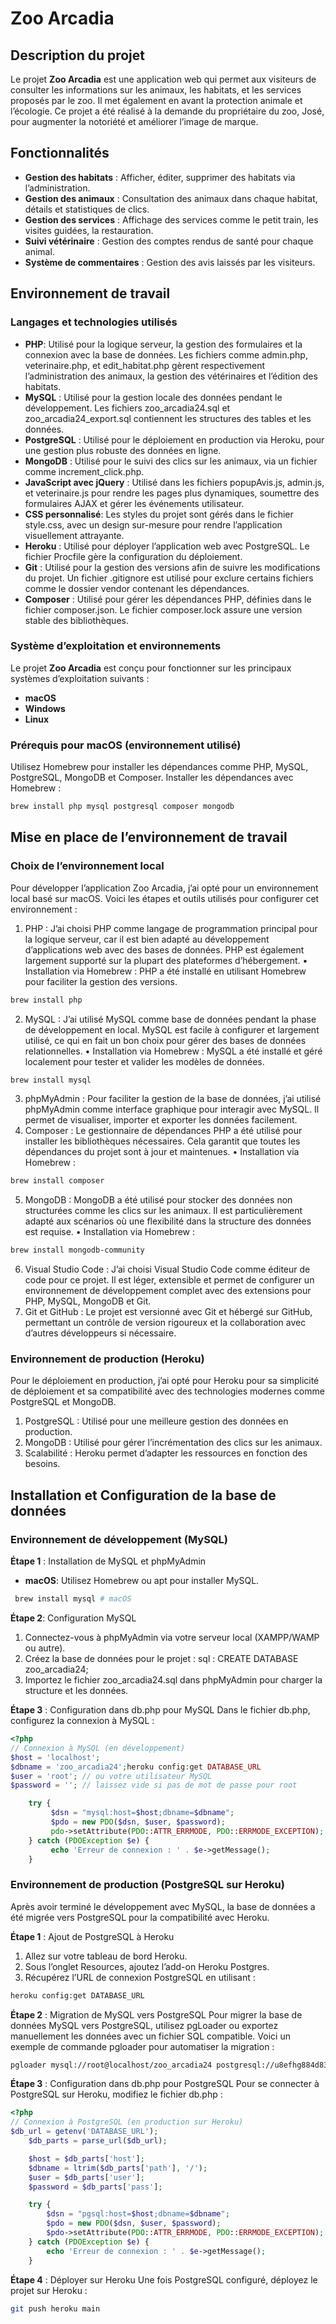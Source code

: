 # Zoo Arcadia

## Description du projet

Le projet **Zoo Arcadia** est une application web qui permet aux visiteurs de consulter les informations sur les animaux, les habitats, et les services proposés par le zoo. Il met également en avant la protection animale et l’écologie. Ce projet a été réalisé à la demande du propriétaire du zoo, José, pour augmenter la notoriété et améliorer l’image de marque.

## Fonctionnalités

- **Gestion des habitats** : Afficher, éditer, supprimer des habitats via l’administration.
- **Gestion des animaux** : Consultation des animaux dans chaque habitat, détails et statistiques de clics.
- **Gestion des services** : Affichage des services comme le petit train, les visites guidées, la restauration.
- **Suivi vétérinaire** : Gestion des comptes rendus de santé pour chaque animal.
- **Système de commentaires** : Gestion des avis laissés par les visiteurs.

## Environnement de travail

### Langages et technologies utilisés

- **PHP**: Utilisé pour la logique serveur, la gestion des formulaires et la connexion avec la base de données. Les fichiers comme admin.php, veterinaire.php, et edit_habitat.php gèrent respectivement l’administration des animaux, la gestion des vétérinaires et l’édition des habitats.
- **MySQL** : Utilisé pour la gestion locale des données pendant le développement. Les fichiers zoo_arcadia24.sql et zoo_arcadia24_export.sql contiennent les structures des tables et les données.
- **PostgreSQL** : Utilisé pour le déploiement en production via Heroku, pour une gestion plus robuste des données en ligne.
- **MongoDB** : Utilisé pour le suivi des clics sur les animaux, via un fichier comme increment_click.php.
- **JavaScript avec jQuery** : Utilisé dans les fichiers popupAvis.js, admin.js, et veterinaire.js pour rendre les pages plus dynamiques, soumettre des formulaires AJAX et gérer les événements utilisateur.
- **CSS personnalisé**: Les styles du projet sont gérés dans le fichier style.css, avec un design sur-mesure pour rendre l’application visuellement attrayante.
- **Heroku** : Utilisé pour déployer l’application web avec PostgreSQL. Le fichier Procfile gère la configuration du déploiement.
- **Git** : Utilisé pour la gestion des versions afin de suivre les modifications du projet. Un fichier .gitignore est utilisé pour exclure certains fichiers comme le dossier vendor contenant les dépendances.
- **Composer** : Utilisé pour gérer les dépendances PHP, définies dans le fichier composer.json. Le fichier composer.lock assure une version stable des bibliothèques.

### Système d’exploitation et environnements

Le projet **Zoo Arcadia** est conçu pour fonctionner sur les principaux systèmes d’exploitation suivants :

- **macOS**
- **Windows**
- **Linux**

### Prérequis pour macOS (environnement utilisé)

Utilisez Homebrew pour installer les dépendances comme PHP, MySQL, PostgreSQL, MongoDB et Composer.
Installer les dépendances avec Homebrew :

```bash
brew install php mysql postgresql composer mongodb
```

## Mise en place de l’environnement de travail

### Choix de l’environnement local

Pour développer l’application Zoo Arcadia, j’ai opté pour un environnement local basé sur macOS. Voici les étapes et outils utilisés pour configurer cet environnement :

1. PHP : J’ai choisi PHP comme langage de programmation principal pour la logique serveur, car il est bien adapté au développement d’applications web avec des bases de données. PHP est également largement supporté sur la plupart des plateformes d’hébergement.
   • Installation via Homebrew : PHP a été installé en utilisant Homebrew pour faciliter la gestion des versions.

```bash
brew install php
```

2. MySQL : J’ai utilisé MySQL comme base de données pendant la phase de développement en local. MySQL est facile à configurer et largement utilisé, ce qui en fait un bon choix pour gérer des bases de données relationnelles.
   • Installation via Homebrew : MySQL a été installé et géré localement pour tester et valider les modèles de données.

```bash
brew install mysql
```

3. phpMyAdmin : Pour faciliter la gestion de la base de données, j’ai utilisé phpMyAdmin comme interface graphique pour interagir avec MySQL. Il permet de visualiser, importer et exporter les données facilement.
4. Composer : Le gestionnaire de dépendances PHP a été utilisé pour installer les bibliothèques nécessaires. Cela garantit que toutes les dépendances du projet sont à jour et maintenues.
   • Installation via Homebrew :

```bash
brew install composer
```

5. MongoDB : MongoDB a été utilisé pour stocker des données non structurées comme les clics sur les animaux. Il est particulièrement adapté aux scénarios où une flexibilité dans la structure des données est requise.
   • Installation via Homebrew :

```bash
brew install mongodb-community
```

6. Visual Studio Code : J’ai choisi Visual Studio Code comme éditeur de code pour ce projet. Il est léger, extensible et permet de configurer un environnement de développement complet avec des extensions pour PHP, MySQL, MongoDB et Git.
7. Git et GitHub : Le projet est versionné avec Git et hébergé sur GitHub, permettant un contrôle de version rigoureux et la collaboration avec d’autres développeurs si nécessaire.

### Environnement de production (Heroku)

Pour le déploiement en production, j’ai opté pour Heroku pour sa simplicité de déploiement et sa compatibilité avec des technologies modernes comme PostgreSQL et MongoDB.

1. PostgreSQL : Utilisé pour une meilleure gestion des données en production.
2. MongoDB : Utilisé pour gérer l’incrémentation des clics sur les animaux.
3. Scalabilité : Heroku permet d’adapter les ressources en fonction des besoins.

## Installation et Configuration de la base de données

### Environnement de développement (MySQL)

**Étape 1** : Installation de MySQL et phpMyAdmin

- **macOS**: Utilisez Homebrew ou apt pour installer MySQL.

```bash
 brew install mysql # macOS
```

**Étape 2**: Configuration MySQL

1. Connectez-vous à phpMyAdmin via votre serveur local (XAMPP/WAMP ou autre).
2. Créez la base de données pour le projet :
   sql :
   CREATE DATABASE zoo_arcadia24;
3. Importez le fichier zoo_arcadia24.sql dans phpMyAdmin pour charger la structure et les données.

**Étape 3** : Configuration dans db.php pour MySQL
Dans le fichier db.php, configurez la connexion à MySQL :

```php
<?php
// Connexion à MySQL (en développement)
$host = 'localhost';
$dbname = 'zoo_arcadia24';heroku config:get DATABASE_URL
$user = 'root'; // ou votre utilisateur MySQL
$password = ''; // laissez vide si pas de mot de passe pour root

    try {
         $dsn = "mysql:host=$host;dbname=$dbname";
         $pdo = new PDO($dsn, $user, $password);
         pdo->setAttribute(PDO::ATTR_ERRMODE, PDO::ERRMODE_EXCEPTION);
    } catch (PDOException $e) {
         echo 'Erreur de connexion : ' . $e->getMessage();
    }

```

### Environnement de production (PostgreSQL sur Heroku)

Après avoir terminé le développement avec MySQL, la base de données a été migrée vers PostgreSQL pour la compatibilité avec Heroku.

**Étape 1** : Ajout de PostgreSQL à Heroku

1. Allez sur votre tableau de bord Heroku.
2. Sous l’onglet Resources, ajoutez l’add-on Heroku Postgres.
3. Récupérez l’URL de connexion PostgreSQL en utilisant :

```bash
heroku config:get DATABASE_URL
```

**Étape 2** : Migration de MySQL vers PostgreSQL
Pour migrer la base de données MySQL vers PostgreSQL, utilisez pgLoader ou exportez manuellement les données avec un fichier SQL compatible. Voici un exemple de commande pgloader pour automatiser la migration :

```bash
pgloader mysql://root@localhost/zoo_arcadia24 postgresql://u8efhg884d8386:pe2558945dd4e3c38dc769c6bdaebab8bce3f207becf430a77b6134ac639c658e@clhtb6lu92mj2.cluster-czz5s0kz4scl.eu-west-1.rds.amazonaws.com:5432/db1k84ugma13ke
```

**Étape 3** : Configuration dans db.php pour PostgreSQL
Pour se connecter à PostgreSQL sur Heroku, modifiez le fichier db.php :

```php
<?php
// Connexion à PostgreSQL (en production sur Heroku)
$db_url = getenv('DATABASE_URL');
    $db_parts = parse_url($db_url);

    $host = $db_parts['host'];
    $dbname = ltrim($db_parts['path'], '/');
    $user = $db_parts['user'];
    $password = $db_parts['pass'];

    try {
        $dsn = "pgsql:host=$host;dbname=$dbname";
        $pdo = new PDO($dsn, $user, $password);
        $pdo->setAttribute(PDO::ATTR_ERRMODE, PDO::ERRMODE_EXCEPTION);
    } catch (PDOException $e) {
        echo 'Erreur de connexion : ' . $e->getMessage();
    }
```

**Étape 4** : Déployer sur Heroku
Une fois PostgreSQL configuré, déployez le projet sur Heroku :

```bash
git push heroku main
```
